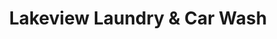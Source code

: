 ---
title: "Lakeview Laundry & Car Wash"
url: /walker/lakeview-laundry-and-car-wash/
shop: laundry
---